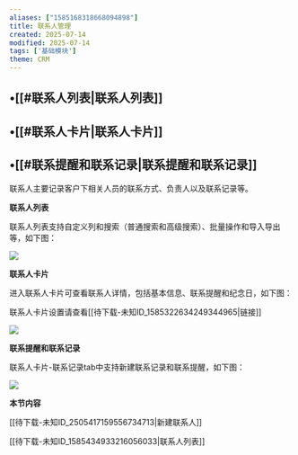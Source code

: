 ```yaml
---
aliases: ["1585168318668094898"]
title: 联系人管理
created: 2025-07-14
modified: 2025-07-14
tags: ['基础模块']
theme: CRM
---
```


## •[[#联系人列表|联系人列表]]

## •[[#联系人卡片|联系人卡片]]

## •[[#联系提醒和联系记录|联系提醒和联系记录]]

联系人主要记录客户下相关人员的联系方式、负责人以及联系记录等。

**联系人列表**

联系人列表支持自定义列和搜索（普通搜索和高级搜索）、批量操作和导入导出等，如下图：

![](5017be44e605e44595a0c4e5f42720c2.jpg)

**联系人卡片**

进入联系人卡片可查看联系人详情，包括基本信息、联系提醒和纪念日，如下图：

联系人卡片设置请查看[[待下载-未知ID_1585322634249344965|链接]]

![](27aea4b5735b933380322a7826b9de39.jpg)

**联系提醒和联系记录**

联系人卡片-联系记录tab中支持新建联系记录和联系提醒，如下图：

![](f459082e3463eeba81385cbb49d03247.jpg)

**本节内容**

[[待下载-未知ID_2505417159556734713|新建联系人]]

[[待下载-未知ID_1585434933216056033|联系人列表]]